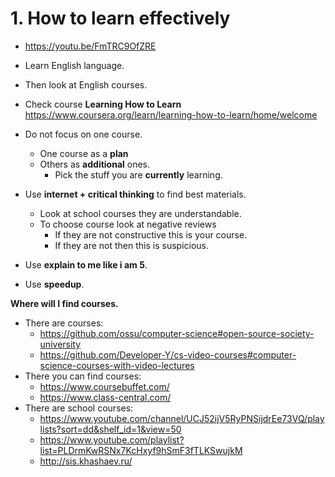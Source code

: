 # 1. How to learn effectively

- <https://youtu.be/FmTRC9OfZRE>

- Learn English language.
- Then look at English courses.
- Check course **Learning How to Learn** <https://www.coursera.org/learn/learning-how-to-learn/home/welcome>
- Do not focus on one course.
  - One course as a **plan**
  - Others as **additional** ones.
    - Pick the stuff you are **currently** learning.
- Use **internet + critical thinking** to find best materials.
  - Look at school courses they are understandable.
  - To choose course look at negative reviews
    - If they are not constructive this is your course.
    - If they are not then this is suspicious.
- Use **explain to me like i am 5**.
- Use **speedup**.

**Where will I find courses.**

- There are courses:
  - <https://github.com/ossu/computer-science#open-source-society-university>
  - <https://github.com/Developer-Y/cs-video-courses#computer-science-courses-with-video-lectures>
- There you can find courses:
  - <https://www.coursebuffet.com/>
  - <https://www.class-central.com/>
- There are school courses:
  - <https://www.youtube.com/channel/UCJ52ijV5RyPNSijdrEe73VQ/playlists?sort=dd&shelf_id=1&view=50>
  - <https://www.youtube.com/playlist?list=PLDrmKwRSNx7KcHxyf9hSmF3fTLKSwujkM>
  - <http://sis.khashaev.ru/>
